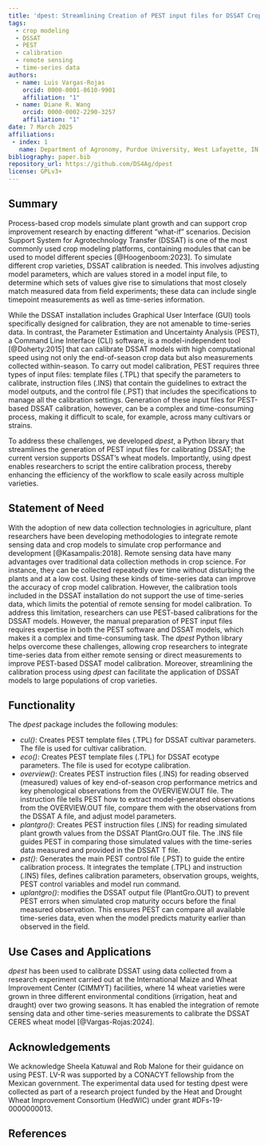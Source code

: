 ```yaml
---
title: 'dpest: Streamlining Creation of PEST input files for DSSAT Crop Model Calibration' 
tags:
  - crop modeling
  - DSSAT
  - PEST
  - calibration
  - remote sensing
  - time-series data
authors:
  - name: Luis Vargas-Rojas
    orcid: 0000-0001-8610-9901
    affiliation: "1"
  - name: Diane R. Wang
    orcid: 0000-0002-2290-3257
    affiliation: "1"
date: 7 March 2025
affiliations:
 - index: 1
   name: Department of Agronomy, Purdue University, West Lafayette, IN, United States
bibliography: paper.bib
repository_url: https://github.com/DS4Ag/dpest
license: GPLv3+
---
```


## Summary

Process-based crop models simulate plant growth and can support crop improvement research by enacting different “what-if” scenarios. Decision Support System for Agrotechnology Transfer (DSSAT) is one of the most commonly used crop modeling platforms, containing modules that can be used to model different species [@Hoogenboom:2023]. To simulate different crop varieties, DSSAT calibration is needed. This involves adjusting model parameters, which are values stored in a model input file, to determine which sets of values give rise to simulations that most closely match measured data from field experiments; these data can include single timepoint measurements as well as time-series information. 

While the DSSAT installation includes Graphical User Interface (GUI) tools specifically designed for calibration, they are not amenable to time-series data. In contrast, the Parameter Estimation and Uncertainty Analysis (PEST), a Command Line Interface (CLI) software, is a model-independent tool [@Doherty:2015] that can calibrate DSSAT models with high computational speed using not only the end-of-season crop data but also measurements collected within-season. To carry out model calibration, PEST requires three types of input files: template files (.TPL) that specify the parameters to calibrate, instruction files (.INS) that contain the guidelines to extract the model outputs, and the control file (.PST) that includes the specifications to manage all the calibration settings. Generation of these input files for PEST-based DSSAT calibration, however, can be a complex and time-consuming process, making it difficult to scale, for example, across many cultivars or strains. 	

To address these challenges, we developed *dpest*, a Python library that streamlines the generation of PEST input files for calibrating DSSAT; the current version supports DSSAT’s wheat models. Importantly, using dpest enables researchers to script the entire calibration process, thereby enhancing the efficiency of the workflow to scale easily across multiple varieties. 

## Statement of Need

With the adoption of new data collection technologies in agriculture, plant researchers have been developing methodologies to integrate remote sensing data and crop models to simulate crop performance and development [@Kasampalis:2018]. Remote sensing data have many advantages over traditional data collection methods in crop science. For instance, they can be collected repeatedly over time without disturbing the plants and at a low cost. Using these kinds of time-series data can improve the accuracy of crop model calibration. However, the calibration tools included in the DSSAT installation do not support the use of time-series data, which limits the potential of remote sensing for model calibration. To address this limitation, researchers can use PEST-based calibrations for the DSSAT models. However, the manual preparation of PEST input files requires expertise in both the PEST software and DSSAT models, which makes it a complex and time-consuming task. The *dpest* Python library helps overcome these challenges, allowing crop researchers to integrate time-series data from either remote sensing or direct measurements to improve PEST-based DSSAT model calibration. Moreover, streamlining the calibration process using *dpest* can facilitate the application of DSSAT models to large populations of crop varieties. 

## Functionality

The *dpest* package includes the following modules:

 - *cul()*: Creates PEST template files (.TPL) for DSSAT cultivar parameters. The file is used for cultivar calibration.
 - *eco()*: Creates PEST template files (.TPL) for DSSAT ecotype parameters. The file is used for ecotype calibration.
 - *overview()*: Creates PEST instruction files (.INS) for reading observed (measured) values of key end-of-season crop performance metrics and key phenological observations from the OVERVIEW.OUT file. The instruction file tells PEST how to extract model-generated observations from the OVERVIEW.OUT file, compare them with the observations from the DSSAT A file, and adjust model parameters.
 - *plantgro()*: Creates PEST instruction files (.INS) for reading simulated plant growth values from the DSSAT PlantGro.OUT file. The .INS file guides PEST in comparing those simulated values with the time-series data measured and provided in the DSSAT T file.
 - *pst()*: Generates the main PEST control file (.PST) to guide the entire calibration process. It integrates the template (.TPL) and instruction (.INS) files, defines calibration parameters, observation groups, weights, PEST control variables and model run command.
 - *uplantgro()*: modifies the DSSAT output file (PlantGro.OUT) to prevent PEST errors when simulated crop maturity occurs before the final measured observation. This ensures PEST can compare all available time-series data, even when the model predicts maturity earlier than observed in the field.

## Use Cases and Applications

*dpest* has been used to calibrate DSSAT using data collected from a research experiment carried out at the International Maize and Wheat Improvement Center (CIMMYT) facilities, where 14 wheat varieties were grown in three different environmental conditions (irrigation, heat and draught) over two growing seasons. It has enabled the integration of remote sensing data and other time-series measurements to calibrate the DSSAT CERES wheat model [@Vargas-Rojas:2024]. 

## Acknowledgements

We acknowledge Sheela Katuwal and Rob Malone for their guidance on using PEST. LV-R was supported by a CONACYT fellowship from the Mexican government. The experimental data used for testing dpest were collected as part of a research project funded by the Heat and Drought Wheat Improvement Consortium (HedWIC) under grant #DFs-19-0000000013.

## References